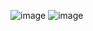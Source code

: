 ![image](https://user-images.githubusercontent.com/90614965/172471618-54f7addf-7e6c-46b5-a6bb-f7ab20671fa6.png)
![image](https://user-images.githubusercontent.com/90614965/172471686-7d12bed6-496f-4dca-8851-d8db23057230.png)
